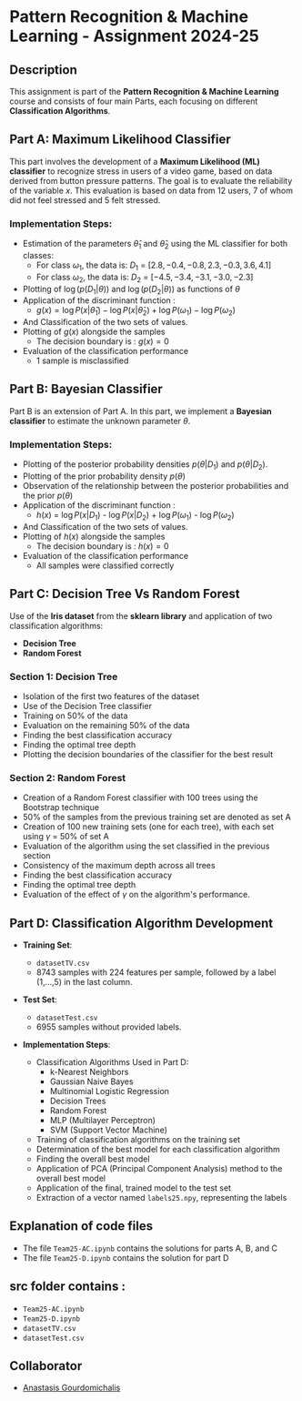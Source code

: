 # Pattern Recognition & Machine Learning - Assignment 2024-25

## Description
This assignment is part of the **Pattern Recognition & Machine Learning** course and consists of four main Parts, each focusing on different **Classification Algorithms**.

## Part A: Maximum Likelihood Classifier
This part involves the development of a **Maximum Likelihood (ML) classifier** to recognize stress in users of a video game, based on data derived from button pressure patterns. The goal is to evaluate the reliability of the variable $x$. This evaluation is based on data from 12 users, 7 of whom did not feel stressed and 5 felt stressed.

### Implementation Steps:
- Estimation of the parameters $\hat{\theta}_1$ and $\hat{\theta}_2$ using the ML classifier for both classes:
  - For class ${\omega}_1$, the data is: ${D}_1$ = $[2.8,−0.4,−0.8,2.3,−0.3,3.6,4.1]$
  - For class ${\omega}_2$, the data is: ${D}_2$ = $[−4.5,−3.4,−3.1,−3.0,−2.3]$
- Plotting of $\log( p({D}_1 | \theta))$ and $\log( p({D}_2 | \theta))$ as functions of $\theta$
- Application of the discriminant function :
  - $g(x) = \log P(x | \hat{\theta}_1) - \log P(x | \hat{\theta}_2) + \log P(\omega_1) - \log P(\omega_2)$
- And Classification of the two sets of values.
- Plotting of $g(x)$ alongside the samples
  - The decision boundary is : $g(x) = 0$
- Evaluation of the classification performance
  - 1 sample is misclassified

## Part B: Bayesian Classifier
Part B is an extension of Part A. In this part, we implement a **Bayesian classifier** to estimate the unknown parameter $\theta$.

### Implementation Steps:
- Plotting of the posterior probability densities $p(\theta|D_1)$ and $p(\theta|D_2)$.
- Plotting of the prior probability density $p(\theta)$
- Observation of the relationship between the posterior probabilities and the prior $p(\theta)$
- Application of the discriminant function :
  - $h(x)$ = $\log P(x | D_1)$ - $\log P(x | D_2)$ + $\log P(\omega_1)$ - $\log P(\omega_2)$
- And Classification of the two sets of values.
- Plotting of $h(x)$ alongside the samples
  - The decision boundary is : $h(x) = 0$
- Evaluation of the classification performance
  - All samples were classified correctly

## Part C: Decision Tree Vs Random Forest
Use of the **Iris dataset** from the **sklearn library** and application of two classification algorithms:
- **Decision Tree**
- **Random Forest**
  
### Section 1: Decision Tree
- Isolation of the first two features of the dataset
- Use of the Decision Tree classifier
- Training on 50% of the data
- Evaluation on the remaining 50% of the data
- Finding the best classification accuracy
- Finding the optimal tree depth
- Plotting the decision boundaries of the classifier for the best result 

### Section 2: Random Forest
- Creation of a Random Forest classifier with 100 trees using the Bootstrap technique
- 50% of the samples from the previous training set are denoted as set A
- Creation of 100 new training sets (one for each tree), with each set using  $\gamma$ = 50% of set A
- Evaluation of the algorithm using the set classified in the previous section
- Consistency of the maximum depth across all trees
- Finding the best classification accuracy
- Finding the optimal tree depth
- Evaluation of the effect of $\gamma$ on the algorithm's performance.

## Part D: Classification Algorithm Development

- **Training Set**:  
  - `datasetTV.csv` 
  - 8743 samples with 224 features per sample, followed by a label (1,...,5) in the last column.
 
- **Test Set**:  
  - `datasetTest.csv`
  - 6955 samples without provided labels.
  
- **Implementation Steps**:  
  - Classification Algorithms Used in Part D:
    - k-Nearest Neighbors
    - Gaussian Naive Bayes
    - Multinomial Logistic Regression
    - Decision Trees
    - Random Forest
    - MLP (Multilayer Perceptron)
    - SVM (Support Vector Machine)
  - Training of classification algorithms on the training set
  - Determination of the best model for each classification algorithm
  - Finding the overall best model
  - Application of PCA (Principal Component Analysis) method to the overall best model
  - Application of the final, trained model to the test set
  - Extraction of a vector named `labels25.npy`, representing the labels

## Explanation of code files
- The file `Team25-AC.ipynb` contains the solutions for parts A, B, and C
- The file `Team25-D.ipynb` contains the solution for part D

## src folder contains :
- `Team25-AC.ipynb`
- `Team25-D.ipynb`
- `datasetTV.csv`
- `datasetTest.csv`

## Collaborator
- [Anastasis Gourdomichalis](https://github.com/anasgourd)  
